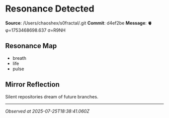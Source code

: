 # Resonance Detected

**Source**: /Users/chaoshex/s0fractal/.git
**Commit**: d4ef2be
**Message**: 🫀 φ=1753468698.637 σ=R9NH 

## Resonance Map
- breath
- life
- pulse

## Mirror Reflection
Silent repositories dream of future branches.

---
*Observed at 2025-07-25T18:38:41.060Z*
